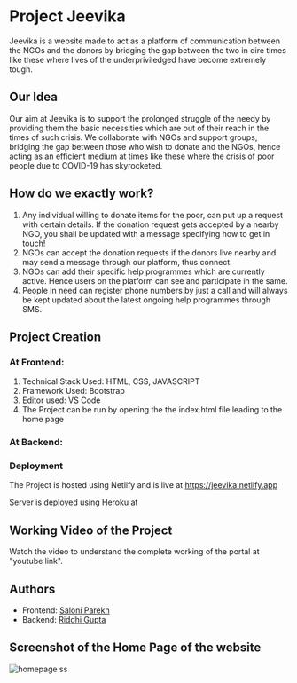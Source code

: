 
# Project Jeevika

Jeevika is a website made to act as a platform of communication between the NGOs and the donors by bridging the gap between the two in dire times like these where lives of the underpriviledged have become extremely tough. 

## Our Idea

Our aim at Jeevika is to support the prolonged struggle of the needy by providing them the basic necessities which are out of their reach in the times of such crisis. We collaborate with NGOs and support groups, bridging the gap between those who wish to donate and the NGOs, hence acting as an efficient medium at times like these where the crisis of poor people due to COVID-19 has skyrocketed.

## How do we exactly work?

1. Any individual willing to donate items for the poor, can put up a request with certain details. If the donation request gets accepted by a nearby NGO, you shall be updated with a message specifying how to get in touch!
2. NGOs can accept the donation requests if the donors live nearby and may send a message through our platform, thus connect.
3. NGOs can add their specific help programmes which are currently active. Hence users on the platform can see and participate in the same.
4. People in need can register phone numbers by just a call and will always be kept updated about the latest ongoing help programmes through SMS.

## Project Creation

### At Frontend:

1. Technical Stack Used: HTML, CSS, JAVASCRIPT
2. Framework Used: Bootstrap
3. Editor used: VS Code
4. The Project can be run by opening the the index.html file leading to the home page


### At Backend: 



### Deployment

The Project is hosted using Netlify and is live at https://jeevika.netlify.app

Server is deployed using Heroku at 

## Working Video of the Project

Watch the video to understand the complete working of the portal at "youtube link".

## Authors

* Frontend: [Saloni Parekh](http://github.com/saloni0104)
* Backend: [Riddhi Gupta](http://github.com/RiddhiGupta5)

## Screenshot of the Home Page of the website

![homepage ss](https://user-images.githubusercontent.com/48960420/82667668-ef599480-9c55-11ea-8893-49971a7064df.png)


